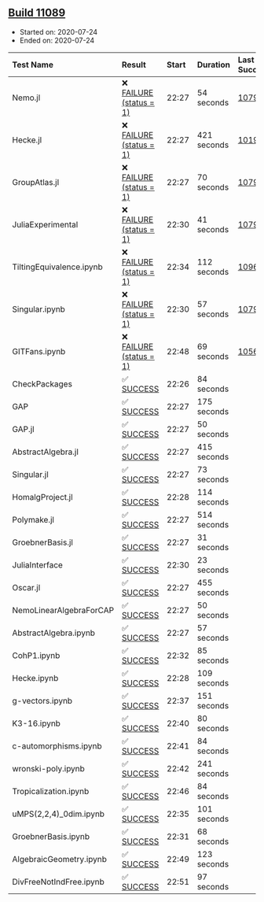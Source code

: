 ## [Build 11089](https://oscarci.mathematik.uni-kl.de/job/oscar/11089/)

* Started on: 2020-07-24
* Ended on: 2020-07-24

| Test Name    | Result | Start | Duration | Last Success | First Failure |
|:-------------|:-------|:------|:---------|:-------------|:--------------|
| Nemo.jl | ❌ [FAILURE (status = 1)](https://oscarci.mathematik.uni-kl.de/job/oscar/11089/artifact/logs/build-11089/Nemo.jl.log) | 22:27 | 54 seconds | [10790](https://oscarci.mathematik.uni-kl.de/job/oscar/10790/) | [10791](https://oscarci.mathematik.uni-kl.de/job/oscar/10791/) |
| Hecke.jl | ❌ [FAILURE (status = 1)](https://oscarci.mathematik.uni-kl.de/job/oscar/11089/artifact/logs/build-11089/Hecke.jl.log) | 22:27 | 421 seconds | [10197](https://oscarci.mathematik.uni-kl.de/job/oscar/10197/) | [10198](https://oscarci.mathematik.uni-kl.de/job/oscar/10198/) |
| GroupAtlas.jl | ❌ [FAILURE (status = 1)](https://oscarci.mathematik.uni-kl.de/job/oscar/11089/artifact/logs/build-11089/GroupAtlas.jl.log) | 22:27 | 70 seconds | [10790](https://oscarci.mathematik.uni-kl.de/job/oscar/10790/) | [10791](https://oscarci.mathematik.uni-kl.de/job/oscar/10791/) |
| JuliaExperimental | ❌ [FAILURE (status = 1)](https://oscarci.mathematik.uni-kl.de/job/oscar/11089/artifact/logs/build-11089/JuliaExperimental.log) | 22:30 | 41 seconds | [10790](https://oscarci.mathematik.uni-kl.de/job/oscar/10790/) | [10791](https://oscarci.mathematik.uni-kl.de/job/oscar/10791/) |
| TiltingEquivalence.ipynb | ❌ [FAILURE (status = 1)](https://oscarci.mathematik.uni-kl.de/job/oscar/11089/artifact/logs/build-11089/TiltingEquivalence.ipynb.log) | 22:34 | 112 seconds | [10962](https://oscarci.mathematik.uni-kl.de/job/oscar/10962/) | [10963](https://oscarci.mathematik.uni-kl.de/job/oscar/10963/) |
| Singular.ipynb | ❌ [FAILURE (status = 1)](https://oscarci.mathematik.uni-kl.de/job/oscar/11089/artifact/logs/build-11089/Singular.ipynb.log) | 22:30 | 57 seconds | [10790](https://oscarci.mathematik.uni-kl.de/job/oscar/10790/) | [10791](https://oscarci.mathematik.uni-kl.de/job/oscar/10791/) |
| GITFans.ipynb | ❌ [FAILURE (status = 1)](https://oscarci.mathematik.uni-kl.de/job/oscar/11089/artifact/logs/build-11089/GITFans.ipynb.log) | 22:48 | 69 seconds | [10566](https://oscarci.mathematik.uni-kl.de/job/oscar/10566/) | [10567](https://oscarci.mathematik.uni-kl.de/job/oscar/10567/) |
| CheckPackages | ✅ [SUCCESS](https://oscarci.mathematik.uni-kl.de/job/oscar/11089/artifact/logs/build-11089/CheckPackages.log) | 22:26 | 84 seconds |  |  |
| GAP | ✅ [SUCCESS](https://oscarci.mathematik.uni-kl.de/job/oscar/11089/artifact/logs/build-11089/GAP.log) | 22:27 | 175 seconds |  |  |
| GAP.jl | ✅ [SUCCESS](https://oscarci.mathematik.uni-kl.de/job/oscar/11089/artifact/logs/build-11089/GAP.jl.log) | 22:27 | 50 seconds |  |  |
| AbstractAlgebra.jl | ✅ [SUCCESS](https://oscarci.mathematik.uni-kl.de/job/oscar/11089/artifact/logs/build-11089/AbstractAlgebra.jl.log) | 22:27 | 415 seconds |  |  |
| Singular.jl | ✅ [SUCCESS](https://oscarci.mathematik.uni-kl.de/job/oscar/11089/artifact/logs/build-11089/Singular.jl.log) | 22:27 | 73 seconds |  |  |
| HomalgProject.jl | ✅ [SUCCESS](https://oscarci.mathematik.uni-kl.de/job/oscar/11089/artifact/logs/build-11089/HomalgProject.jl.log) | 22:28 | 114 seconds |  |  |
| Polymake.jl | ✅ [SUCCESS](https://oscarci.mathematik.uni-kl.de/job/oscar/11089/artifact/logs/build-11089/Polymake.jl.log) | 22:27 | 514 seconds |  |  |
| GroebnerBasis.jl | ✅ [SUCCESS](https://oscarci.mathematik.uni-kl.de/job/oscar/11089/artifact/logs/build-11089/GroebnerBasis.jl.log) | 22:27 | 31 seconds |  |  |
| JuliaInterface | ✅ [SUCCESS](https://oscarci.mathematik.uni-kl.de/job/oscar/11089/artifact/logs/build-11089/JuliaInterface.log) | 22:30 | 23 seconds |  |  |
| Oscar.jl | ✅ [SUCCESS](https://oscarci.mathematik.uni-kl.de/job/oscar/11089/artifact/logs/build-11089/Oscar.jl.log) | 22:27 | 455 seconds |  |  |
| NemoLinearAlgebraForCAP | ✅ [SUCCESS](https://oscarci.mathematik.uni-kl.de/job/oscar/11089/artifact/logs/build-11089/NemoLinearAlgebraForCAP.log) | 22:27 | 50 seconds |  |  |
| AbstractAlgebra.ipynb | ✅ [SUCCESS](https://oscarci.mathematik.uni-kl.de/job/oscar/11089/artifact/logs/build-11089/AbstractAlgebra.ipynb.log) | 22:27 | 57 seconds |  |  |
| CohP1.ipynb | ✅ [SUCCESS](https://oscarci.mathematik.uni-kl.de/job/oscar/11089/artifact/logs/build-11089/CohP1.ipynb.log) | 22:32 | 85 seconds |  |  |
| Hecke.ipynb | ✅ [SUCCESS](https://oscarci.mathematik.uni-kl.de/job/oscar/11089/artifact/logs/build-11089/Hecke.ipynb.log) | 22:28 | 109 seconds |  |  |
| g-vectors.ipynb | ✅ [SUCCESS](https://oscarci.mathematik.uni-kl.de/job/oscar/11089/artifact/logs/build-11089/g-vectors.ipynb.log) | 22:37 | 151 seconds |  |  |
| K3-16.ipynb | ✅ [SUCCESS](https://oscarci.mathematik.uni-kl.de/job/oscar/11089/artifact/logs/build-11089/K3-16.ipynb.log) | 22:40 | 80 seconds |  |  |
| c-automorphisms.ipynb | ✅ [SUCCESS](https://oscarci.mathematik.uni-kl.de/job/oscar/11089/artifact/logs/build-11089/c-automorphisms.ipynb.log) | 22:41 | 84 seconds |  |  |
| wronski-poly.ipynb | ✅ [SUCCESS](https://oscarci.mathematik.uni-kl.de/job/oscar/11089/artifact/logs/build-11089/wronski-poly.ipynb.log) | 22:42 | 241 seconds |  |  |
| Tropicalization.ipynb | ✅ [SUCCESS](https://oscarci.mathematik.uni-kl.de/job/oscar/11089/artifact/logs/build-11089/Tropicalization.ipynb.log) | 22:46 | 84 seconds |  |  |
| uMPS(2,2,4)_0dim.ipynb | ✅ [SUCCESS](https://oscarci.mathematik.uni-kl.de/job/oscar/11089/artifact/logs/build-11089/uMPS-2-2-4-_0dim.ipynb.log) | 22:35 | 101 seconds |  |  |
| GroebnerBasis.ipynb | ✅ [SUCCESS](https://oscarci.mathematik.uni-kl.de/job/oscar/11089/artifact/logs/build-11089/GroebnerBasis.ipynb.log) | 22:31 | 68 seconds |  |  |
| AlgebraicGeometry.ipynb | ✅ [SUCCESS](https://oscarci.mathematik.uni-kl.de/job/oscar/11089/artifact/logs/build-11089/AlgebraicGeometry.ipynb.log) | 22:49 | 123 seconds |  |  |
| DivFreeNotIndFree.ipynb | ✅ [SUCCESS](https://oscarci.mathematik.uni-kl.de/job/oscar/11089/artifact/logs/build-11089/DivFreeNotIndFree.ipynb.log) | 22:51 | 97 seconds |  |  |
